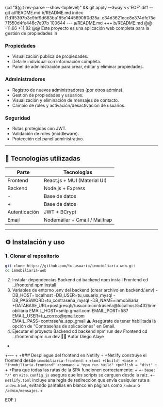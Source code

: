  (cd "$(git rev-parse --show-toplevel)" && git apply --3way <<'EOF' 
diff --git a/README.md b/README.md
index f1d1f5397b3c9bf9d683ba185e1445890ff0d35a..c34d3621ecc8e374dfc75e71550d4fe446c7e97b 100644
--- a/README.md
+++ b/README.md
@@ -11,66 +11,82 @@ Este proyecto es una aplicación web completa para la gestión de propiedades in
 
 ### Propiedades
 - Visualización pública de propiedades.
 - Detalle individual con información completa.
 - Panel de administración para crear, editar y eliminar propiedades.
 
 ### Administradores
 - Registro de nuevos administradores (por otros admins).
 - Gestión de propiedades y usuarios.
 - Visualización y eliminación de mensajes de contacto.
 - Cambio de roles y activación/desactivación de usuarios.
 
 ### Seguridad
 - Rutas protegidas con JWT.
 - Validación de roles (middleware).
 - Protección del panel administrativo.
 
 ---
 
 ## 🧪 Tecnologías utilizadas
 
 | Parte        | Tecnologías                             |
 |-------------|------------------------------------------|
 | Frontend    | React.js + MUI (Material UI)             |
 | Backend     | Node.js + Express                        |
-| Base de datos | Postgre SQL                            |
+| Base de datos | PostgreSQL                            |
 | Autenticación | JWT + BCrypt                           |
 | Email       | Nodemailer + Gmail / Mailtrap            |
 
 ---
 
 ## ⚙️ Instalación y uso
 
 ### 1. Clonar el repositorio
 ```bash
 git clone https://github.com/tu-usuario/inmobiliaria-web.git
 cd inmobiliaria-web
 ```
 
 2. Instalar dependencias
 Backend
 cd backend
 npm install
 Frontend
 cd ../frontend
 npm install
 3. Variables de entorno
 .env del backend (crear archivo en backend/.env)
-DB_HOST=localhost
-DB_USER=tu_usuario_mysql
-DB_PASSWORD=tu_contraseña_mysql
-DB_NAME=inmobiliaria
+DATABASE_URL=postgresql://usuario:contraseña@localhost:5432/inmobiliaria
 EMAIL_HOST=smtp.gmail.com
 EMAIL_PORT=587
 EMAIL_USER=tu_correo@gmail.com
 EMAIL_PASS=contraseña_app_gmail
 ⚠️ Asegúrate de tener habilitada la opción de "Contraseñas de aplicaciones" en Gmail.
 4. Ejecutar el proyecto
 Backend
 cd backend
 npm run dev
 Frontend
 cd ../frontend
 npm run dev
 👨‍💻 Autor
 Diego Alaye
+
+---
+
+### Despliegue del frontend en Netlify
+
+Netlify construye el frontend desde `inmobiliaria-frontend`:
+
+```toml
+[build]
+base = "inmobiliaria-frontend"
+command = "npm run build"
+publish = "dist"
+```
+
+Para que todas las rutas de la SPA funcionen correctamente:
+
+- `base: "/"` en `vite.config.js` asegura que los scripts se carguen desde la raíz.
+- `netlify.toml` incluye una regla de redirección que envía cualquier ruta a `index.html`, evitando pantallas en blanco en páginas como `/admin` o `/admin/mensajes`.
+
 
EOF
)

